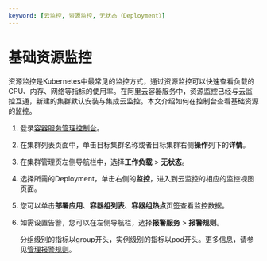 ```yaml
---
keyword: [云监控, 资源监控, 无状态（Deployment）]
---
```


# 基础资源监控

资源监控是Kubernetes中最常见的监控方式，通过资源监控可以快速查看负载的CPU、内存、网络等指标的使用率。在阿里云容器服务中，资源监控已经与云监控互通，新建的集群默认安装与集成云监控。本文介绍如何在控制台查看基础资源的监控。

1.  登录[容器服务管理控制台](https://cs.console.aliyun.com)。

2.  在集群列表页面中，单击目标集群名称或者目标集群右侧**操作**列下的**详情**。

3.  在集群管理页左侧导航栏中，选择**工作负载** \> **无状态**。

4.  选择所需的Deployment，单击右侧的**监控**，进入到云监控的相应的监控视图页面。

5.  您可以单击**部署应用**、**容器组列表**、**容器组热点**页签查看监控数据。

6.  如需设置告警，您可以在左侧导航栏，选择**报警服务** \> **报警规则**。

    分组级别的指标以group开头，实例级别的指标以pod开头。更多信息，请参见[管理报警规则](/intl.zh-CN/应用分组/管理报警规则.md)。


